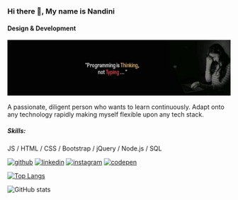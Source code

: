 ### Hi there 👋, My name is Nandini
#### Design & Development
![Design & Development](https://github.com/nandini-gangrade/nandini-gangrade/blob/main/profile%20banner.jpg)

A passionate, diligent person who wants to learn continuously. Adapt onto any technology rapidly making myself flexible upon any tech stack.

##### Skills:
 JS / HTML / CSS / Bootstrap / jQuery / Node.js / SQL


[<img src='https://cdn.jsdelivr.net/npm/simple-icons@3.0.1/icons/github.svg' alt='github' height='40'>](https://github.com/nandini-gangrade)  [<img src='https://cdn.jsdelivr.net/npm/simple-icons@3.0.1/icons/linkedin.svg' alt='linkedin' height='40'>](https://www.linkedin.com/in/nandini-gangrade-868385227/)  [<img src='https://cdn.jsdelivr.net/npm/simple-icons@3.0.1/icons/instagram.svg' alt='instagram' height='40'>](https://www.instagram.com/monn_coquelicot/)  [<img src='https://cdn.jsdelivr.net/npm/simple-icons@3.0.1/icons/codepen.svg' alt='codepen' height='40'>](https://codepen.io/nandini-gangrade)  

[![Top Langs](https://github-readme-stats.vercel.app/api/top-langs/?username=nandini-gangrade)](https://github.com/anuraghazra/github-readme-stats)

![GitHub stats](https://github-readme-stats.vercel.app/api?username=nandini-gangrade&show_icons=true)  
